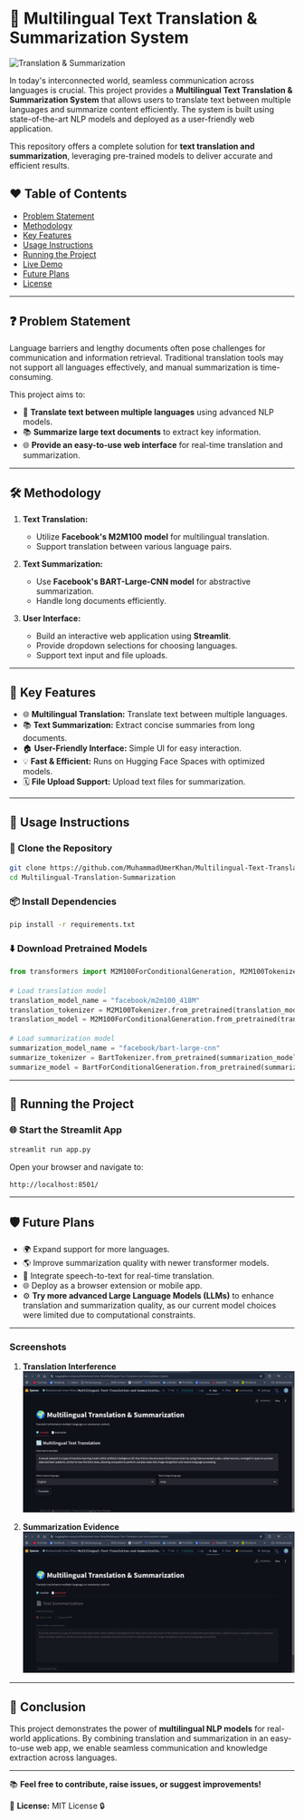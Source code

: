 # 📝 Multilingual Text Translation & Summarization System

![Translation & Summarization](https://618media.com/wp-content/uploads/2024/02/claude-ai-s-language-translation-capabilities.webp)

In today's interconnected world, seamless communication across languages is crucial. This project provides a **Multilingual Text Translation & Summarization System** that allows users to translate text between multiple languages and summarize content efficiently. The system is built using state-of-the-art NLP models and deployed as a user-friendly web application.

This repository offers a complete solution for **text translation and summarization**, leveraging pre-trained models to deliver accurate and efficient results.

## ❤️ Table of Contents
- [Problem Statement](#problem-statement)
- [Methodology](#methodology)
- [Key Features](#key-features)
- [Usage Instructions](#usage-instructions)
- [Running the Project](#running-the-project)
- [Live Demo](#live-demo)
- [Future Plans](#future-plans)
- [License](#license)

---

## ❓ Problem Statement

Language barriers and lengthy documents often pose challenges for communication and information retrieval. Traditional translation tools may not support all languages effectively, and manual summarization is time-consuming.

This project aims to:
- 📝 **Translate text between multiple languages** using advanced NLP models.
- 📚 **Summarize large text documents** to extract key information.
- 🌐 **Provide an easy-to-use web interface** for real-time translation and summarization.

---

## 🛠️ Methodology

1. **Text Translation:**
   - Utilize **Facebook's M2M100 model** for multilingual translation.
   - Support translation between various language pairs.

2. **Text Summarization:**
   - Use **Facebook's BART-Large-CNN model** for abstractive summarization.
   - Handle long documents efficiently.

3. **User Interface:**
   - Build an interactive web application using **Streamlit**.
   - Provide dropdown selections for choosing languages.
   - Support text input and file uploads.

---

## 🚀 Key Features

- 🌐 **Multilingual Translation:** Translate text between multiple languages.
- 📚 **Text Summarization:** Extract concise summaries from long documents.
- 🏠 **User-Friendly Interface:** Simple UI for easy interaction.
- 💡 **Fast & Efficient:** Runs on Hugging Face Spaces with optimized models.
- 🗓 **File Upload Support:** Upload text files for summarization.

---

## 🚀 Usage Instructions

### 📂 Clone the Repository
```bash
git clone https://github.com/MuhammadUmerKhan/Multilingual-Text-Translation---Summarization-System.git
cd Multilingual-Translation-Summarization
```

### 📦 Install Dependencies
```bash
pip install -r requirements.txt
```

### ⬇️ Download Pretrained Models
```python
from transformers import M2M100ForConditionalGeneration, M2M100Tokenizer, BartForConditionalGeneration, BartTokenizer

# Load translation model
translation_model_name = "facebook/m2m100_418M"
translation_tokenizer = M2M100Tokenizer.from_pretrained(translation_model_name)
translation_model = M2M100ForConditionalGeneration.from_pretrained(translation_model_name)

# Load summarization model
summarization_model_name = "facebook/bart-large-cnn"
summarize_tokenizer = BartTokenizer.from_pretrained(summarization_model_name)
summarize_model = BartForConditionalGeneration.from_pretrained(summarization_model_name)
```

---

## 🏃‍ Running the Project

### 🌐 Start the Streamlit App
```bash
streamlit run app.py
```

Open your browser and navigate to:
```
http://localhost:8501/
```

---

## 🛡️ Future Plans

- 🌍 Expand support for more languages.
- 🌎 Improve summarization quality with newer transformer models.
- 🔗 Integrate speech-to-text for real-time translation.
- 🌐 Deploy as a browser extension or mobile app.
- ⚙️ **Try more advanced Large Language Models (LLMs)** to enhance translation and summarization quality, as our current model choices were limited due to computational constraints.

---

### Screenshots

1. **Translation Interference**  
   ![Question Answering](https://github.com/MuhammadUmerKhan/Multilingual-Text-Translation---Summarization-System/blob/main/imgs/ss2.png)

2. **Summarization Evidence**  
   ![Supporting Evidence](https://github.com/MuhammadUmerKhan/Multilingual-Text-Translation---Summarization-System/blob/main/imgs/ss1.png)

---

## 💖 Conclusion

This project demonstrates the power of **multilingual NLP models** for real-world applications. By combining translation and summarization in an easy-to-use web app, we enable seamless communication and knowledge extraction across languages.

---

📚 **Feel free to contribute, raise issues, or suggest improvements!**

📌 **License:** MIT License 🔒